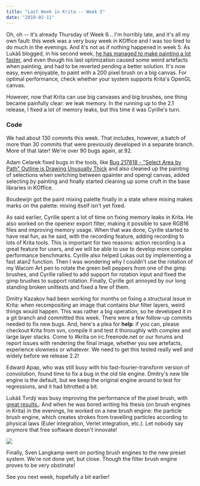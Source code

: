 ```yaml
---
title: "Last Week in Krita -- Week 5"
date: "2010-02-11"
---
```


Oh, oh -- it's already Thursday of Week 6... I'm horribly late, and it's all my own fault: this week was a very busy week in KOffice and I was too tired to do much in the evenings. And it's not as if nothing happened in week 5. As Lukáš blogged, in his second week, [he has managed to make painting a lot faster](http://lukast.mediablog.sk/log/?p=173), and even though his last optimization caused some weird artefacts when painting, and had to be reverted pending a better solution. It's now easy, even enjoyable, to paint with a 200 pixel brush on a big canvas. For optimal performance, check whether your system supports Krita's OpenGL canvas.

However, now that Krita can use big canvases and big brushes, one thing became painfully clear: we leak memory. In the running up to the 2.1 release, I fixed a lot of memory leaks, but this time it was Cyrille's turn.

### Code

We had about 130 commits this week. That includes, however, a batch of more than 30 commits that were previously developed in a separate branch. More of that later! We're over 90 bugs again, at 92.

Adam Celarek fixed bugs in the tools, like [Bug 217818 - "Select Area by Path" Outline is Drawing Unusually Thick](https://bugs.kde.org/show_bug.cgi?id=217818) and also cleaned up the painting of selections when switching between qpainter and opengl canvas, added selecting by painting and finally started cleaning up some cruft in the base libraries in KOffice.

Boudewijn got the paint mixing palette finally in a state where mixing makes marks on the palette: mixing itself isn't yet fixed.

As said earlier, Cyrille spent a lot of time on fixing memory leaks in Krita. He also worked on the openexr export filter, making it possible to save RGB16 files and improving memory usage. When that was done, Cyrille started to have real fun, as he said, with the recording feature, adding recording to lots of Krita tools. This is important for two reasons: action recording is a great feature for users, and we will be able to use to develop more complex performance benchmarks. Cyrille also helped Lukas out by implementing a fast atan2 function. Then I was wondering why I couldn't use the rotation of my Wacom Art pen to rotate the green bell peppers from one of the gimp brushes, and Cyrille rallied to add support for rotation input and fixed the gimp brushes to support rotation. Finally, Cyrille got annoyed by our long standing broken unittests and fixed a few of them.

Dmitry Kazakov had been working for months on fixing a structural issue in Krita: when recompositing an image that contains blur filter layers, weird things would happen. This was rather a big operation, so he developed it in a git branch and committed this week. There were a few follow-up commits needed to fix new bugs. And, here's a plea for **help**: if you can, please checkout Krita from svn, compile it and test it thoroughly with complex and large layer stacks. Come to #krita on irc.freenode.net or our forums and report issues with rendering the final image, whether you see artefacts, experience slowness or whatever. We need to get this tested really well and widely before we release 2.2!

Edward Apap, who was still busy with his fast-fourier-transform version of convolution, found time to fix a bug in the old tile engine. Dmitry's new tile engine is the default, but we keep the original engine around to test for regressions, and it had bitrotted a bit.

Lukáš Tvrdý was busy improving the performance of the pixel brush, with [great results.](http://lukast.mediablog.sk/log/?p=173). And when he was bored writing his thesis (on brush engines in Krita) in the evenings, he worked on a new brush engine: the particle brush engine, which creates strokes from travelling particles according to physical laws (Euler integration, Verlet integration, etc.). Let nobody say anymore that free software doesn't innovate!  

![](http://krita2d.org/images/stories/krita_particle_brush.png)  

Finally, Sven Langkamp went on porting brush engines to the new preset system. We're not done yet, but close. Though the filter brush engine proves to be very obstinate!

See you next week, hopefully a bit earlier!
